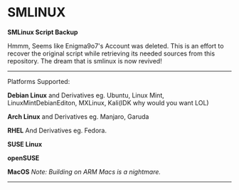 # SMLINUX

**SMLinux Script Backup**

Hmmm, Seems like Enigma9o7's Account was deleted.
This is an effort to recover the original script while retrieving its needed sources from this repository.
The dream that is smlinux is now revived!
  ____________________
  Platforms Supported:

  **Debian Linux** and Derivatives eg. Ubuntu, Linux Mint, LinuxMintDebianEditon, MXLinux, Kali(IDK why would you want LOL)
  
  **Arch Linux** and Derivatives eg. Manjaro, Garuda
 
  **RHEL** And Derivatives eg. Fedora.
  
  **SUSE Linux**
 
  **openSUSE**
 
  **MacOS** *Note: Building on ARM Macs is a nightmare.*
  ____________________
